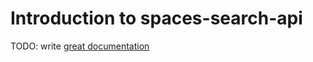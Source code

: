 # Introduction to spaces-search-api

TODO: write [great documentation](http://jacobian.org/writing/what-to-write/)
